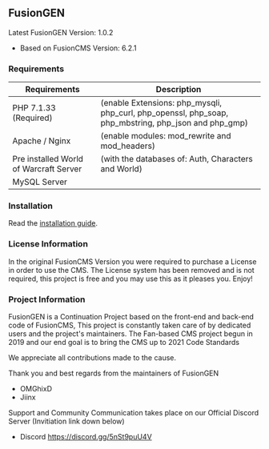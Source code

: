## FusionGEN

Latest FusionGEN Version: 1.0.2 
- Based on FusionCMS Version: 6.2.1

### Requirements

| Requirements | Description |
| --- | --- |
| PHP 7.1.33 (Required) | (enable Extensions: php_mysqli, php_curl, php_openssl, php_soap, php_mbstring, php_json and php_gmp) |
| Apache / Nginx | (enable modules: mod_rewrite and mod_headers) |
| Pre installed World of Warcraft Server | (with the databases of: Auth, Characters and World) |
| MySQL Server |  |

### Installation

Read the [installation guide](INSTALL.md).

### License Information

In the original FusionCMS Version you were required to purchase a License in order to use the CMS. The License system has been removed and is not required, this project is free and you may use this as it pleases you. Enjoy!

### Project Information
FusionGEN is a Continuation Project based on the front-end and back-end code of FusionCMS, This project is constantly taken care of by dedicated users and the project's maintainers. The Fan-based CMS project begun in 2019 and our end goal is to bring the CMS up to 2021 Code Standards

We appreciate all contributions made to the cause.

Thank you and best regards from the maintainers of FusionGEN

- OMGhixD
- Jiinx

Support and Community Communication takes place on our Official Discord Server (Invitiation link down below)

- Discord https://discord.gg/5nSt9puU4V

